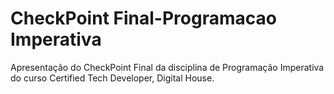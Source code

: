# CheckPoint Final-Programacao Imperativa
Apresentação do CheckPoint Final da disciplina de Programação Imperativa do curso Certified Tech Developer, Digital House.

